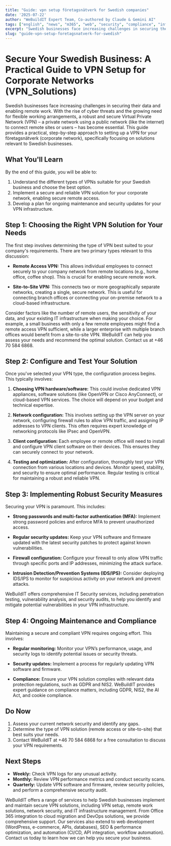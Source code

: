 ```yaml
---
title: "Guide: vpn setup företagsnätverk for Swedish companies"
date: '2025-07-22'
author: "WeBuildIT Expert Team, Co-authored by Claude & Gemini AI"
tags: ["english", "news", "m365", "web", "security", "compliance", "infrastructure"]
excerpt: "Swedish businesses face increasing challenges in securing their data and enabling remote work.  With the rise of cyber t..."
slug: "guide-vpn-setup-foretagsnatverk-for-swedish"
---
```

# Secure Your Swedish Business: A Practical Guide to VPN Setup for Corporate Networks (VPN_Solutions)

Swedish businesses face increasing challenges in securing their data and enabling remote work.  With the rise of cyber threats and the growing need for flexible working arrangements, a robust and secure Virtual Private Network (VPN) – a private network using a public network (like the internet) to connect remote sites or users – has become essential. This guide provides a practical, step-by-step approach to setting up a VPN for your företagsnätverk (corporate network), specifically focusing on solutions relevant to Swedish businesses.


## What You'll Learn

By the end of this guide, you will be able to:

1. Understand the different types of VPNs suitable for your Swedish business and choose the best option.
2. Implement a secure and reliable VPN solution for your corporate network, enabling secure remote access.
3. Develop a plan for ongoing maintenance and security updates for your VPN infrastructure.


## Step 1: Choosing the Right VPN Solution for Your Needs

The first step involves determining the type of VPN best suited to your company's requirements.  There are two primary types relevant to this discussion:

* **Remote Access VPN:** This allows individual employees to connect securely to your company network from remote locations (e.g., home office, coffee shop).  This is crucial for enabling secure remote work.

* **Site-to-Site VPN:** This connects two or more geographically separate networks, creating a single, secure network. This is useful for connecting branch offices or connecting your on-premise network to a cloud-based infrastructure.

Consider factors like the number of remote users, the sensitivity of your data, and your existing IT infrastructure when making your choice. For example, a small business with only a few remote employees might find a remote access VPN sufficient, while a larger enterprise with multiple branch offices would benefit from a site-to-site VPN.  WeBuildIT can help you assess your needs and recommend the optimal solution.  Contact us at +46 70 584 6868.


## Step 2: Configure and Test Your Solution

Once you've selected your VPN type, the configuration process begins. This typically involves:

1. **Choosing VPN hardware/software:**  This could involve dedicated VPN appliances, software solutions (like OpenVPN or Cisco AnyConnect), or cloud-based VPN services.  The choice will depend on your budget and technical expertise.

2. **Network configuration:** This involves setting up the VPN server on your network, configuring firewall rules to allow VPN traffic, and assigning IP addresses to VPN clients.  This often requires expert knowledge of networking protocols like IPsec and OpenVPN.

3. **Client configuration:**  Each employee or remote office will need to install and configure VPN client software on their devices. This ensures they can securely connect to your network.

4. **Testing and optimization:** After configuration, thoroughly test your VPN connection from various locations and devices.  Monitor speed, stability, and security to ensure optimal performance.  Regular testing is critical for maintaining a robust and reliable VPN.


## Step 3:  Implementing Robust Security Measures

Securing your VPN is paramount. This includes:

* **Strong passwords and multi-factor authentication (MFA):**  Implement strong password policies and enforce MFA to prevent unauthorized access.

* **Regular security updates:** Keep your VPN software and firmware updated with the latest security patches to protect against known vulnerabilities.

* **Firewall configuration:** Configure your firewall to only allow VPN traffic through specific ports and IP addresses, minimizing the attack surface.

* **Intrusion Detection/Prevention Systems (IDS/IPS):** Consider deploying IDS/IPS to monitor for suspicious activity on your network and prevent attacks.

WeBuildIT offers comprehensive IT Security services, including penetration testing, vulnerability analysis, and security audits, to help you identify and mitigate potential vulnerabilities in your VPN infrastructure.


## Step 4: Ongoing Maintenance and Compliance

Maintaining a secure and compliant VPN requires ongoing effort. This involves:

* **Regular monitoring:** Monitor your VPN’s performance, usage, and security logs to identify potential issues or security threats.

* **Security updates:** Implement a process for regularly updating VPN software and firmware.

* **Compliance:** Ensure your VPN solution complies with relevant data protection regulations, such as GDPR and NIS2.  WeBuildIT provides expert guidance on compliance matters, including GDPR, NIS2, the AI Act, and cookie compliance.


## Do Now

1. Assess your current network security and identify any gaps.
2. Determine the type of VPN solution (remote access or site-to-site) that best suits your needs.
3. Contact WeBuildIT at +46 70 584 6868 for a free consultation to discuss your VPN requirements.


## Next Steps

* **Weekly:** Check VPN logs for any unusual activity.
* **Monthly:** Review VPN performance metrics and conduct security scans.
* **Quarterly:** Update VPN software and firmware, review security policies, and perform a comprehensive security audit.


WeBuildIT offers a range of services to help Swedish businesses implement and maintain secure VPN solutions, including VPN setup, remote work solutions, network security, and IT infrastructure management.  From Office 365 integration to cloud migration and DevOps solutions, we provide comprehensive support. Our services also extend to web development (WordPress, e-commerce, APIs, databases), SEO & performance optimization, and automation (CI/CD, API integration, workflow automation). Contact us today to learn how we can help you secure your business.
